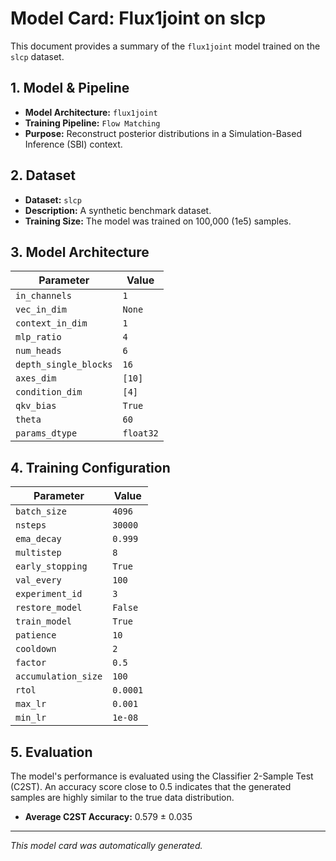 
# Model Card: Flux1joint on slcp

This document provides a summary of the `flux1joint` model trained on the `slcp` dataset.

## 1. Model & Pipeline

- **Model Architecture:** `flux1joint`
- **Training Pipeline:** `Flow Matching`
- **Purpose:** Reconstruct posterior distributions in a Simulation-Based Inference (SBI) context.

## 2. Dataset

- **Dataset:** `slcp`
- **Description:** A synthetic benchmark dataset.
- **Training Size:** The model was trained on 100,000 (1e5) samples.

## 3. Model Architecture

| Parameter | Value |
|---|---|
| `in_channels` | `1` |
| `vec_in_dim` | `None` |
| `context_in_dim` | `1` |
| `mlp_ratio` | `4` |
| `num_heads` | `6` |
| `depth_single_blocks` | `16` |
| `axes_dim` | `[10]` |
| `condition_dim` | `[4]` |
| `qkv_bias` | `True` |
| `theta` | `60` |
| `params_dtype` | `float32` |

## 4. Training Configuration

| Parameter | Value |
|---|---|
| `batch_size` | `4096` |
| `nsteps` | `30000` |
| `ema_decay` | `0.999` |
| `multistep` | `8` |
| `early_stopping` | `True` |
| `val_every` | `100` |
| `experiment_id` | `3` |
| `restore_model` | `False` |
| `train_model` | `True` |
| `patience` | `10` |
| `cooldown` | `2` |
| `factor` | `0.5` |
| `accumulation_size` | `100` |
| `rtol` | `0.0001` |
| `max_lr` | `0.001` |
| `min_lr` | `1e-08` |

## 5. Evaluation

The model's performance is evaluated using the Classifier 2-Sample Test (C2ST). An accuracy score close to 0.5 indicates that the generated samples are highly similar to the true data distribution.

- **Average C2ST Accuracy:** 0.579 ± 0.035

---
*This model card was automatically generated.*

